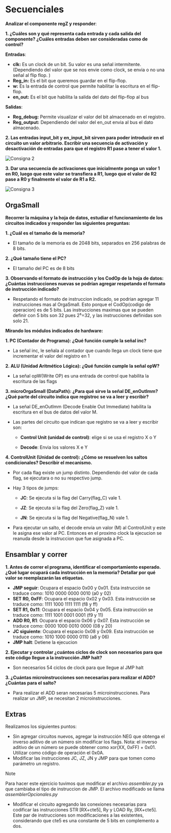 # Secuenciales
**Analizar el componente regZ y responder**:

**1. ¿Cuáles son y qué representa cada entrada y cada salida del componente? ¿Cuáles entradas deben ser consideradas como de control?**

**Entradas**:

- **clk:**  Es un clock de un bit. Su valor es una señal intermitente. (Dependiendo del valor que se nos envie como clock, se envia o no una señal al flip flop. )
- **Reg_in:** Es el bit que queremos guardar en el flip-flop.
-  **w:**  Es la entrada de control que permite habilitar la escritura en el flip-flop.
- **en_out:** Es el bit que habilita la salida del dato del flip-flop al bus

**Salidas**:

- **Reg_debug:**  Permite visualizar el valor del bit almacenado en el registro.
- **Reg_output:**  Dependiendo del valor del en_out envia al bus el dato almacenado. 


**2. Las entradas input_bit y en_input_bit sirven para poder introducir en el circuito un valor arbitrario. Escribir una secuencia de activación y desactivación de entradas para que el registro R1 pase a tener el valor 1.**

![Consigna 2](señales2.png)

**3. Dar una secuencia de activaciones que inicialmente ponga un valor 1 en R0, luego que este valor se transfiera a R1, luego que el valor de R2 pase a R0 y finalmente el valor de R1 a R2.**

![Consigna 3](señales3.png)

## OrgaSmall

**Recorrer la máquina y la hoja de datos, estudiar el funcionamiento de los circuitos indicados y responder las siguientes preguntas:**

**1. ¿Cuál es el tamaño de la memoria?**


- El tamaño de la memoria es de 2048 bits, separados en 256 palabras de 8 bits.

**2. ¿Qué tamaño tiene el PC?**

-  El tamaño del PC es de 8 bits

**3. Observando el formato de instrucción y los CodOp de la hoja de datos: ¿Cuántas instrucciones nuevas se podrían agregar respetando el formato de instrucción indicado?**

- Respetando el formato de instruccion indicado, se podrian agregar 11 instrucciones mas al OrgaSmall.
Esto porque el CodOp(codigo de operacion) es de 5 bits. Las instrucciones maximas que se pueden definir con 5 bits son 32 pues 2⁵=32, y las instrucciones definidas son solo 21. 


**Mirando los módulos indicados de hardware:**

**1. PC (Contador de Programa): ¿Qué función cumple la señal inc?**
    
- La señal inc, le señala al contador que cuando llega un clock tiene que incrementar el valor del registro en 1

**2. ALU (Unidad Aritmético Lógica): ¿Qué función cumple la señal opW?**
        
- La señal opW(Write OP) es una entrada de control que habilita la escritura de las flags 

**3. microOrgaSmall (DataPath): ¿Para qué sirve la señal DE_enOutImm? ¿Qué parte del circuito indica que registroc se va a leer y escribir?**
    
- La señal DE_enOutImm (Decode Enable Out Immediate) habilita la escritura en el bus de datos del valor M.

- Las partes del circuito que indican que registro se va a leer y escribir son:
    
    - **Control Unit (unidad de control)**: elige si se usa el registro X o Y 
    
    - **Decode**: Envia los valores X e Y

**4. ControlUnit (Unidad de control): ¿Cómo se resuelven los saltos condicionales? Describir el mecanismo.**
    
- Por cada flag existe un jump distinto. Dependiendo del valor de cada flag, se ejecutara o no su respectivo jump. 

- Hay 3 tipos de jumps:  
    - **JC**: Se ejecuta si la flag del Carry(flag_C) vale 1.

    - **JZ**: Se ejecuta si la flag del Zero(flag_Z) vale 1.

    - **JN**: Se ejecuta si la flag del Negative(flag_N) vale 1.

- Para ejecutar un salto, el decode envia un valor (M) al ControlUnit y este le asigna ese valor al PC. Entonces en el proximo clock la ejecucion se reanuda desde la instruccion que fue asignada a PC.

## Ensamblar y correr
**1. Antes de correr el programa, identificar el comportamiento esperado.
¿Qué lugar ocupará cada instrucción en la memoria? Detallar por qué valor se reemplazarán las etiquetas.**
- **JMP seguir**: Ocupara el espacio 0x00 y 0x01. Esta instrucción se traduce como: 1010 0000 0000 0010 (a0 y 02)
- **SET R0, 0xFF**: Ocupara el espacio 0x02 y 0x03. Esta instrucción se traduce como: 1111 1000 1111 1111 (f8 y ff)
- **SET R1, 0x11**: Ocupara el espacio 0x04 y 0x05. Esta instrucción se traduce como: 1111 1001 0001 0001 (f9 y 11)
- **ADD R0, R1**: Ocupara el espacio 0x06 y 0x07. Esta instrucción se traduce como: 0000 1000 0010 0000 (08 y 20)
- **JC siguiente**: Ocupara el espacio 0x08 y 0x09. Esta instrucción se traduce como: 1010 1000 0000 0110 (a8 y 06)
- **JMP halt**: Detiene la ejecucion



**2. Ejecutar y controlar ¿cuántos ciclos de clock son necesarios para que este código llegue a la instrucción JMP halt?**

- Son necesarios 54 ciclos de clock para que llegue al JMP halt


**3. ¿Cuántas microinstrucciones son necesarias para realizar el ADD? ¿Cuántas para el salto?**

- Para realizar el ADD seran necesarias 5 microinstrucciones. Para realizar un JMP, se necesitan 2 microinstrucciones.

## Extras
Realizamos los siguientes puntos:
- Sin agregar circuitos nuevos, agregar la instrucción NEG que obtenga el inverso aditivo de un número sin modificar los flags. Nota: el inverso aditivo de un número se puede obtener como xor(XX, 0xFF) + 0x01. Utilizar como código de operación el 0x0A.
- Modificar las instrucciones JC, JZ, JN y JMP para que tomen como parámetro un registro.
> [!NOTE]  
> Para hacer este ejercicio tuvimos que modificar el archivo *assembler.py* ya que cambiaba el tipo de instruccion de JMP. El archivo modificado se llama *assemblerOpcionales.py*
- Modificar el circuito agregando las conexiones necesarias para codificar las instrucciones STR [RX+cte5], Ry y LOAD Ry, [RX+cte5]. Este par de instrucciones son modificaciones a las existentes, considerando que cte5 es una constante de 5 bits en complemento a dos.